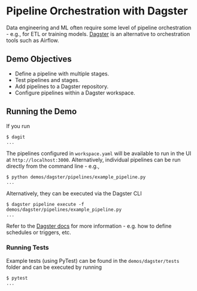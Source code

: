 # Pipeline Orchestration with Dagster

Data engineering and ML often require some level of pipeline orchestration - e.g., for ETL or training models. [Dagster](https://www.dagster.io) is an alternative to orchestration tools such as Airflow.

## Demo Objectives

* Define a pipeline with multiple stages.
* Test pipelines and stages.
* Add pipelines to a Dagster repository.
* Configure pipelines within a Dagster workspace.

## Running the Demo

If you run

```text
$ dagit
...
```

The pipelines configured in `workspace.yaml` will be available to run in the UI at `http://localhost:3000`. Alternatively, individual pipelines can be run directly from the command line - e.g.,

```text
$ python demos/dagster/pipelines/example_pipeline.py
...
```

Alternatively, they can be executed via the Dagster CLI

```text
$ dagster pipeline execute -f demos/dagster/pipelines/example_pipeline.py
...
```

Refer to the [Dagster docs](https://docs.dagster.io/getting-started) for more information - e.g. how to define schedules or triggers, etc.

### Running Tests

Example tests (using PyTest) can be found in the `demos/dagster/tests` folder and can be executed by running

```text
$ pytest
...
```
